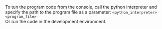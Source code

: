 To tun the program code from the console, call the python interpreter and specify the path to the program file as a parameter: ```<python_interpreter> <program_file>```  
Or run the code in the development environment.
